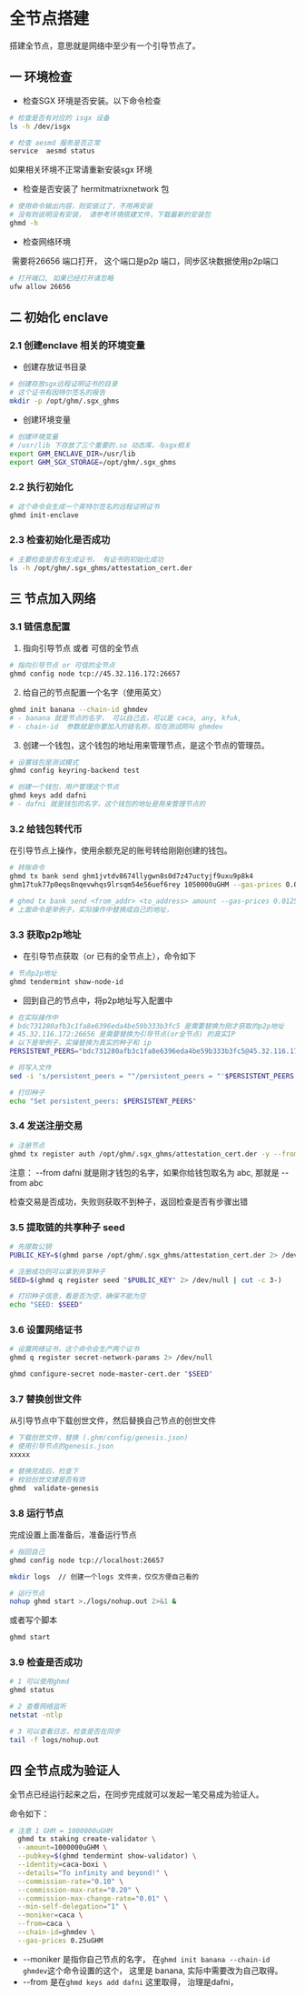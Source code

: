 # 全节点搭建

搭建全节点，意思就是网络中至少有一个引导节点了。

## 一 环境检查

- 检查SGX 环境是否安装。以下命令检查

```bash
# 检查是否有对应的 isgx 设备
ls -h /dev/isgx

# 检查 aesmd 服务是否正常
service  aesmd status 
```

如果相关环境不正常请重新安装sgx 环境

- 检查是否安装了 hermitmatrixnetwork 包

```bash
# 使用命令输出内容，则安装过了，不用再安装
# 没有则说明没有安装， 请参考环境搭建文件，下载最新的安装包
ghmd -h
```

- 检查网络环境

​	需要将26656 端口打开， 这个端口是p2p 端口，同步区块数据使用p2p端口

```bash
# 打开端口, 如果已经打开请忽略
ufw allow 26656
```

## 二 初始化 enclave

### 2.1 创建enclave 相关的环境变量

- 创建存放证书目录

```bash
# 创建存放sgx远程证明证书的目录
# 这个证书有因特尔签名的报告
mkdir -p /opt/ghm/.sgx_ghms
```

- 创建环境变量

```bash
# 创建环境变量
# /usr/lib 下存放了三个重要的.so 动态库，与sgx相关
export GHM_ENCLAVE_DIR=/usr/lib
export GHM_SGX_STORAGE=/opt/ghm/.sgx_ghms
```

### 2.2 执行初始化

```bash
# 这个命令会生成一个英特尔签名的远程证明证书
ghmd init-enclave
```

### 2.3 检查初始化是否成功

```bash
# 主要检查是否有生成证书， 有证书则初始化成功
ls -h /opt/ghm/.sgx_ghms/attestation_cert.der
```

## 三 节点加入网络

### 3.1 链信息配置

1. 指向引导节点 或者 可信的全节点

```bash
# 指向引导节点 or 可信的全节点
ghmd config node tcp://45.32.116.172:26657
```

2. 给自己的节点配置一个名字（使用英文）

```bash
ghmd init banana --chain-id ghmdev
# - banana 就是节点的名字， 可以自己去，可以是 caca, any, kfuk, 
# - chain-id  参数就是你要加入的链名称，现在测试网叫 ghmdev
```

3. 创建一个钱包，这个钱包的地址用来管理节点，是这个节点的管理员。

```bash
# 设置钱包是测试模式
ghmd config keyring-backend test

# 创建一个钱包，用户管理这个节点
ghmd keys add dafni
# - dafni 就是钱包的名字，这个钱包的地址是用来管理节点的
```

### 3.2 给钱包转代币

在引导节点上操作，使用余额充足的账号转给刚刚创建的钱包。

```bash
# 转账命令
ghmd tx bank send ghm1jvtdv8674llygwn8s0d7z47uctyjf9uxu9p8k4
ghm17tuk77p0eqs8nqevwhqs9lrsqm54e56uef6rey 1050000uGHM --gas-prices 0.0125uGHM

# ghmd tx bank send <from_addr> <to_address> amount --gas-prices 0.0125uGHM
# 上面命令是举例子，实际操作中替换成自己的地址，
```

### 3.3 获取p2p地址

- 在引导节点获取（or 已有的全节点上），命令如下

```bash
# 节点p2p地址
ghmd tendermint show-node-id
```

- 回到自己的节点中，将p2p地址写入配置中

```bash
# 在实际操作中
# bdc731280afb3c1fa8e6396eda4be59b333b3fc5 是需要替换为刚才获取的p2p地址
# 45.32.116.172:26656 是需要替换为引导节点(or全节点) 的真实IP
# 以下是举例子，实操替换为真实的种子和 ip 
PERSISTENT_PEERS="bdc731280afb3c1fa8e6396eda4be59b333b3fc5@45.32.116.172:26656"

# 将写入文件
sed -i 's/persistent_peers = ""/persistent_peers = "'$PERSISTENT_PEERS'"/g' ~/.ghmd/config/config.toml

# 打印种子
echo "Set persistent_peers: $PERSISTENT_PEERS"
```

### 3.4 发送注册交易

```bash
# 注册节点
ghmd tx register auth /opt/ghm/.sgx_ghms/attestation_cert.der -y --from dafni --gas-prices 0.25uGHM
```

注意： --from dafni  就是刚才钱包的名字，如果你给钱包取名为 abc, 那就是 --from abc

检查交易是否成功，失败则获取不到种子，返回检查是否有步骤出错

### 3.5 提取链的共享种子 seed


```bash
# 先提取公钥
PUBLIC_KEY=$(ghmd parse /opt/ghm/.sgx_ghms/attestation_cert.der 2> /dev/null | cut -c 3- )

# 注册成功则可以拿到共享种子
SEED=$(ghmd q register seed "$PUBLIC_KEY" 2> /dev/null | cut -c 3-)

# 打印种子信息，看是否为空，确保不能为空
echo "SEED: $SEED"
```

### 3.6 设置网络证书

```bash
# 设置网络证书，这个命令会生产两个证书
ghmd q register secret-network-params 2> /dev/null

ghmd configure-secret node-master-cert.der "$SEED"
```

### 3.7 替换创世文件

从引导节点中下载创世文件，然后替换自己节点的创世文件

```bash
# 下载创世文件，替换 (.ghm/config/genesis.json)
# 使用引导节点的genesis.json
xxxxx

# 替换完成后，检查下
# 校验创世文建是否有效
ghmd  validate-genesis
```

### 3.8 运行节点

完成设置上面准备后，准备运行节点

```bash
# 指回自己
ghmd config node tcp://localhost:26657

mkdir logs  // 创建一个logs 文件夹，仅仅方便自己看的

# 运行节点
nohup ghmd start >./logs/nohup.out 2>&1 & 
```

或者写个脚本

```bash
ghmd start
```

### 3.9 检查是否成功

```bash
# 1 可以使用ghmd 
ghmd status  

# 2 查看网络监听
netstat -ntlp

# 3 可以查看日志，检查是否在同步
tail -f logs/nohup.out
```



## 四 全节点成为验证人

全节点已经运行起来之后，在同步完成就可以发起一笔交易成为验证人。

命令如下：

```bash
# 注意 1 GHM = 1000000uGHM
  ghmd tx staking create-validator \
  --amount=1000000uGHM \
  --pubkey=$(ghmd tendermint show-validator) \
  --identity=caca-boxi \
  --details="To infinity and beyond!" \
  --commission-rate="0.10" \
  --commission-max-rate="0.20" \
  --commission-max-change-rate="0.01" \
  --min-self-delegation="1" \
  --moniker=caca \
  --from=caca \
  --chain-id=ghmdev \
  --gas-prices 0.25uGHM
```

- --moniker  是指你自己节点的名字， 在`ghmd init banana --chain-id ghmdev`这个命令设置的这个， 这里是 banana, 实际中需要改为自己取得。
-  --from  是在`ghmd keys add dafni` 这里取得， 治理是dafni， 
